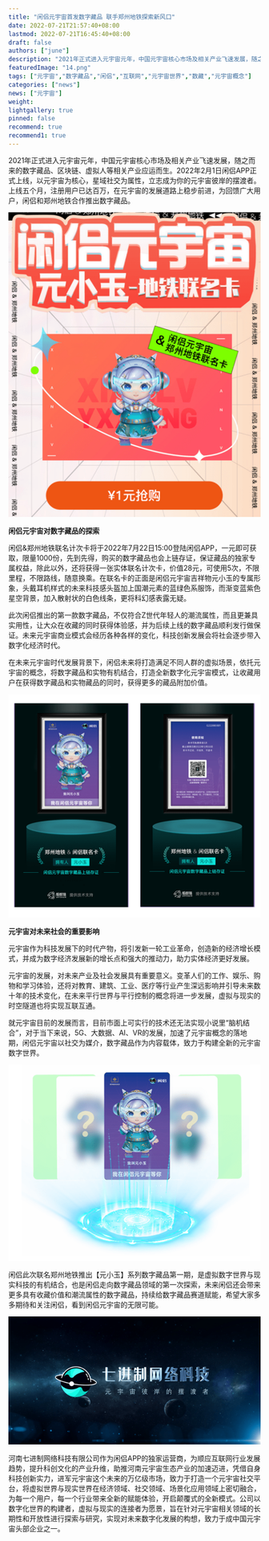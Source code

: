 ```yaml
---
title: "闲侣元宇宙首发数字藏品 联手郑州地铁探索新风口"
date: 2022-07-21T21:57:40+08:00
lastmod: 2022-07-21T16:45:40+08:00
draft: false
authors: ["june"]
description: "2021年正式进入元宇宙元年，中国元宇宙核心市场及相关产业飞速发展，随之而来的数字藏品、区块链、虚拟人等相关产业应运而生。2022年2月1日闲侣APP正式上线，以元宇宙为核心，星域社交为属性，立志成为你的元宇宙彼岸的摆渡者。"
featuredImage: "14.png"
tags: ["元宇宙","数字藏品","闲侣","互联网","元宇宙世界","数藏","元宇宙概念"]
categories: ["news"]
news: ["元宇宙"]
weight: 
lightgallery: true
pinned: false
recommend: true
recommend1: true
---
```


2021年正式进入元宇宙元年，中国元宇宙核心市场及相关产业飞速发展，随之而来的数字藏品、区块链、虚拟人等相关产业应运而生。2022年2月1日闲侣APP正式上线，以元宇宙为核心，星域社交为属性，立志成为你的元宇宙彼岸的摆渡者。上线五个月，注册用户已达百万，在元宇宙的发展道路上稳步前进，为回馈广大用户，闲侣和郑州地铁合作推出数字藏品。

![数字藏品](11.png)



**闲侣元宇宙对数字藏品的探索**

闲侣&郑州地铁联名计次卡将于2022年7月22日15:00登陆闲侣APP，一元即可获取，限量1000份，先到先得，购买的数字藏品也会上链存证，保证藏品的独家专属权益，除此以外，还将获得一张实体联名计次卡，价值28元，可使用5次，不限里程，不限路线，随意换乘。在联名卡的正面是闲侣元宇宙吉祥物元小玉的专属形象，头戴耳机样式的未来科技感头盔加上国潮元素的蓝绿色系服饰，而渐变蓝紫色星空背景，加入散射状的白色线条，更将科幻感表露无疑。

此次闲侣推出的第一款数字藏品，不仅符合Z世代年轻人的潮流属性，而且更兼具实用性，让大众在收藏的同时获得体验感，并为后续上线的数字藏品顺利发行做保证。未来元宇宙商业模式会经历各种各样的变化，科技创新发展会将社会逐步带入数字化经济时代。

在未来元宇宙时代发展背景下，闲侣未来将打造满足不同人群的虚拟场景，依托元宇宙的概念，将数字藏品和实物有机结合，打造全新数字化元宇宙模式，让收藏用户在获得数字藏品和实物藏品的同时，获得更多的藏品附加价值。

![数字藏品](12.png)



**元宇宙对未来社会的重要影响**

元宇宙作为科技发展下的时代产物，将引发新一轮工业革命，创造新的经济增长模式，并成为数字经济发展新的增长点和强大的推动力，助力实体经济更好发展。

元宇宙的发展，对未来产业及社会发展具有重要意义。变革人们的工作、娱乐、购物和学习体验，还将对教育、建筑、工业、医疗等行业产生深远影响并引导未来数十年的技术变化，在未来平行世界与平行控制的概念将进一步发展，虚拟与现实的时空隧道也将实现互联互通。

就元宇宙目前的发展而言，目前市面上可实行的技术还无法实现小说里“脑机结合”，对于当下来说，5G、大数据、AI、VR的发展，加速了元宇宙概念的落地期，闲侣元宇宙以社交为媒介，数字藏品作为内容载体，致力于构建全新的元宇宙数字世界。

![数字藏品](13.png)



闲侣此次联名郑州地铁推出【元小玉】系列数字藏品第一期，是虚拟数字世界与现实科技的有机结合，也是闲侣走向数字藏品领域的第一次探索，未来闲侣还会带来更多具有收藏价值和潮流属性的数字藏品，持续给数字藏品赛道赋能，希望大家多多期待和关注闲侣，看到闲侣元宇宙的无限可能。

![数字藏品](14.png)



河南七进制网络科技有限公司作为闲侣APP的独家运营商，为顺应互联网行业发展趋势，提升科创文化的产业升维，助推河南元宇宙生态产业的加速迈进，凭借自身科技创新实力，进军元宇宙这个未来的万亿级市场，致力于打造一个元宇宙社交平台，将虚拟世界与现实世界在经济领域、社交领域、场景化应用领域上密切融合，为每一个用户，每一个行业带来全新的赋能体验，开启颠覆式的全新模式。公司以数字化世界的构建者，虚拟与现实的连接者为愿景，旨在针对元宇宙相关领域的长期性和开放性进行探索与研究，实现对未来数字化发展的构想，致力于成中国元宇宙头部企业之一。
